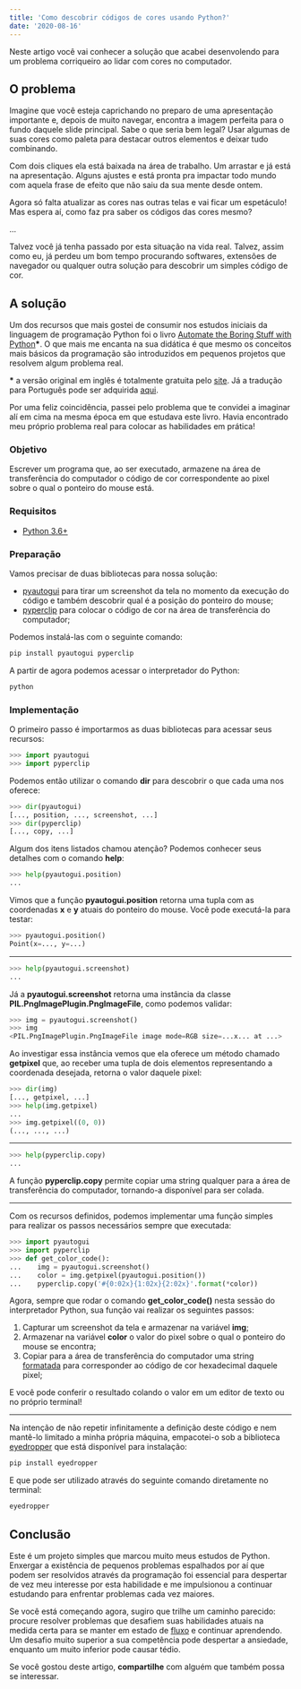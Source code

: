 ```yaml
---
title: 'Como descobrir códigos de cores usando Python?'
date: '2020-08-16'
---
```


Neste artigo você vai conhecer a solução que acabei desenvolendo para um problema corriqueiro ao lidar com cores no computador.

## O problema

Imagine que você esteja caprichando no preparo de uma apresentação importante e, depois de muito navegar, encontra a imagem perfeita para o fundo daquele slide principal. Sabe o que seria bem legal? Usar algumas de suas cores como paleta para destacar outros elementos e deixar tudo combinando.

Com dois cliques ela está baixada na área de trabalho. Um arrastar e já está na apresentação. Alguns ajustes e está pronta pra impactar todo mundo com aquela frase de efeito que não saiu da sua mente desde ontem.

Agora só falta atualizar as cores nas outras telas e vai ficar um espetáculo! Mas espera aí, como faz pra saber os códigos das cores mesmo?

...

Talvez você já tenha passado por esta situação na vida real. Talvez, assim como eu, já perdeu um bom tempo procurando softwares, extensões de navegador ou qualquer outra solução para descobrir um simples código de cor.

## A solução

Um dos recursos que mais gostei de consumir nos estudos iniciais da linguagem de programação Python foi o livro <a target="_blank" href="https://automatetheboringstuff.com/">Automate the Boring Stuff with Python</a>**\***. O que mais me encanta na sua didática é que mesmo os conceitos mais básicos da programação são introduzidos em pequenos projetos que resolvem algum problema real.

**\*** a versão original em inglês é totalmente gratuita pelo <a target="_blank" href="https://automatetheboringstuff.com/">site</a>. Já a tradução para Português pode ser adquirida <a target="_blank" href="https://amzn.to/3h2DO4H">aqui</a>.

Por uma feliz coincidência, passei pelo problema que te convidei a imaginar alí em cima na mesma época em que estudava este livro. Havia encontrado meu próprio problema real para colocar as habilidades em prática!

### Objetivo

Escrever um programa que, ao ser executado, armazene na área de transferência do computador o código de cor correspondente ao pixel sobre o qual o ponteiro do mouse está.

### Requisitos

- <a target="_blank" href="https://www.python.org/downloads/">Python 3.6+</a>

### Preparação

Vamos precisar de duas bibliotecas para nossa solução:
- <a target="_blank" href="https://pyautogui.readthedocs.io/en/latest/index.html">pyautogui</a> para tirar um screenshot da tela no momento da execução do código e também descobrir qual é a posição do ponteiro do mouse;
- <a target="_blank" href="https://pyperclip.readthedocs.io/en/latest/">pyperclip</a> para colocar o código de cor na área de transferência do computador;

Podemos instalá-las com o seguinte comando:

```python
pip install pyautogui pyperclip
```

A partir de agora podemos acessar o interpretador do Python:

```python
python
```

### Implementação

O primeiro passo é importarmos as duas bibliotecas para acessar seus recursos:

```python
>>> import pyautogui
>>> import pyperclip
```

Podemos então utilizar o comando **dir** para descobrir o que cada uma nos oferece:

```python
>>> dir(pyautogui)
[..., position, ..., screenshot, ...]
>>> dir(pyperclip)
[..., copy, ...]
```

Algum dos itens listados chamou atenção? Podemos conhecer seus detalhes com o comando **help**:

```python
>>> help(pyautogui.position)
...
```

Vimos que a função **pyautogui.position** retorna uma tupla com as coordenadas **x** e **y** atuais do ponteiro do mouse. Você pode executá-la para testar:

```python
>>> pyautogui.position()
Point(x=..., y=...)
```

---

```python
>>> help(pyautogui.screenshot)
...
```

Já a **pyautogui.screenshot** retorna uma instância da classe **PIL.PngImagePlugin.PngImageFile**, como podemos validar:

```python
>>> img = pyautogui.screenshot()
>>> img
<PIL.PngImagePlugin.PngImageFile image mode=RGB size=...x... at ...>
```

Ao investigar essa instância vemos que ela oferece um método chamado **getpixel** que, ao receber uma tupla de dois elementos representando a coordenada desejada, retorna o valor daquele pixel:

```python
>>> dir(img)
[..., getpixel, ...]
>>> help(img.getpixel)
...
>>> img.getpixel((0, 0))
(..., ..., ...)
```

---

```python
>>> help(pyperclip.copy)
...
```

A função **pyperclip.copy** permite copiar uma string qualquer para a área de transferência do computador, tornando-a disponível para ser colada.

---

Com os recursos definidos, podemos implementar uma função simples para realizar os passos necessários sempre que executada:

```python
>>> import pyautogui
>>> import pyperclip
>>> def get_color_code():
...    img = pyautogui.screenshot()
...    color = img.getpixel(pyautogui.position())
...    pyperclip.copy('#{0:02x}{1:02x}{2:02x}'.format(*color))
```

Agora, sempre que rodar o comando **get_color_code()** nesta sessão do interpretador Python, sua função vai realizar os seguintes passos:
1. Capturar um screenshot da tela e armazenar na variável **img**;
2. Armazenar na variável **color** o valor do pixel sobre o qual o ponteiro do mouse se encontra;
3. Copiar para a área de transferência do computador uma string <a target="_blank" href="https://stackoverflow.com/a/19996754/9234095">formatada</a> para corresponder ao código de cor hexadecimal daquele pixel;

E você pode conferir o resultado colando o valor em um editor de texto ou no próprio terminal!

---

Na intenção de não repetir infinitamente a definição deste código e nem mantê-lo limitado a minha própria máquina, empacotei-o sob a biblioteca <a target="_blank" href="https://pypi.org/project/eyedropper/">eyedropper</a> que está disponível para instalação:

```python
pip install eyedropper
```

E que pode ser utilizado através do seguinte comando diretamente no terminal:

```python
eyedropper
```

## Conclusão

Este é um projeto simples que marcou muito meus estudos de Python. Enxergar a existência de pequenos problemas espalhados por aí que podem ser resolvidos através da programação foi essencial para despertar de vez meu interesse por esta habilidade e me impulsionou a continuar estudando para enfrentar problemas cada vez maiores.

Se você está começando agora, sugiro que trilhe um caminho parecido: procure resolver problemas que desafiem suas habilidades atuais na medida certa para se manter em estado de <a target="_blank" href="https://www.ted.com/talks/mihaly_csikszentmihalyi_flow_the_secret_to_happiness?language=pt-br#t-588436">fluxo</a> e continuar aprendendo. Um desafio muito superior a sua competência pode despertar a ansiedade, enquanto um muito inferior pode causar tédio.

Se você gostou deste artigo, **compartilhe** com alguém que também possa se interessar.
